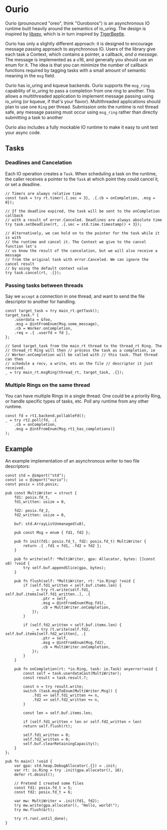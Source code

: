 # Ourio

Ourio (prounounced "oreo", think "Ouroboros") is an asynchronous IO runtime
built heavily around the semantics of io_uring. The design is inspired by
[libxev](https://github.com/mitchellh/libxev), which is in turn inspired by
[TigerBeetle](https://github.com/tigerbeetle/tigerbeetle).

Ourio has only a slightly different approach: it is designed to encourage
message passing approach to asynchronous IO. Users of the library give each task
a Context, which contains a pointer, a callback, *and a message*. The message is
implemented as a u16, and generally you should use an enum for it. The idea is
that you can minimize the number of callback functions required by tagging tasks
with a small amount of semantic meaning in the `msg` field.

Ourio has io_uring and kqueue backends. Ourio supports the `msg_ring`
capability of io_uring to pass a completion from one ring to another. This
allows a multithreaded application to implement message passing using io_uring
(or kqueue, if that's your flavor). Multithreaded applications should plan to
use one `Ring` per thread. Submission onto the runtime is not thread safe,
any message passing must occur using `msg_ring` rather than directly submitting
a task to another

Ourio also includes a fully mockable IO runtime to make it easy to unit test
your async code.

## Tasks

### Deadlines and Cancelation

Each IO operation creates a `Task`. When scheduling a task on the runtime, the
caller receives a pointer to the `Task` at which point they could cancel it, or
set a deadline.

```zig
// Timers are always relative time
const task = try rt.timer(.{.sec = 3}, .{.cb = onCompletion, .msg = 0});

// If the deadline expired, the task will be sent to the onCompletion callback
// with a result of error.Canceled. Deadlines are always absolute time
try task.setDeadline(rt, .{.sec = std.time.timestamp() + 3});

// Alternatively, we can hold on to the pointer for the task while it is with
// the runtime and cancel it. The Context we give to the cancel function let's
// us know the result of the cancelation, but we will also receive a message
// from the original task with error.Canceled. We can ignore the cancel result
// by using the default context value
try task.cancel(rt, .{});
```

### Passing tasks between threads

Say we `accept` a connection in one thread, and want to send the file descriptor
to another for handling.

```zig
const target_task = try main_rt.getTask();
target_task.* {
    .userdata = &foo,
    .msg = @intFromEnum(Msg.some_message),
    .cb = Worker.onCompletion,
    .req = .{ .userfd = fd },
};

// Send target_task from the main_rt thread to the thread_rt Ring. The
// thread_rt Ring will then // process the task as a completion, ie
// Worker.onCompletion will be called with // this task. That thread can then
// schedule a recv, a write, etc on the file // descriptor it just received.
_ = try main_rt.msgRing(thread_rt, target_task, .{});
```

### Multiple Rings on the same thread

You can have multiple Rings in a single thread. One could be a priority
Ring, or handle specific types of tasks, etc. Poll any runtime from any other
runtime.

```zig
const fd = rt1.backend.pollableFd();
_ = try rt2.poll(fd, .{
    .cb = onCompletion, 
    .msg = @intFromEnum(Msg.rt1_has_completions)}
);
```

## Example

An example implementation of an asynchronous writer to two file descriptors:

```zig
const std = @import("std");
const io = @import("ourio");
const posix = std.posix;

pub const MultiWriter = struct {
    fd1: posix.fd_t,
    fd1_written: usize = 0,

    fd2: posix.fd_2,
    fd2_written: usize = 0,

    buf: std.ArrayListUnmanaged(u8),

    pub const Msg = enum { fd1, fd2 };

    pub fn init(fd1: posix.fd_t, fd2: posix.fd_t) MultiWriter {
        return .{ .fd1 = fd1, .fd2 = fd2 };
    }

    pub fn write(self: *MultiWriter, gpa: Allocator, bytes: []const u8) !void {
        try self.buf.appendSlice(gpa, bytes);
    }

    pub fn flush(self: *MultiWriter, rt: *io.Ring) !void {
        if (self.fd1_written < self.buf.items.len) {
            _ = try rt.write(self.fd1, self.buf.items[self.fd1_written..], .{
                .ptr = self,
                .msg = @intFromEnum(Msg.fd1),
                .cb = MultiWriter.onCompletion,
            });
        }

        if (self.fd2_written < self.buf.items.len) {
            _ = try rt.write(self.fd2, self.buf.items[self.fd2_written], .{
                .ptr = self,
                .msg = @intFromEnum(Msg.fd2),
                .cb = MultiWriter.onCompletion,
            });
        }
    }

    pub fn onCompletion(rt: *io.Ring, task: io.Task) anyerror!void {
        const self = task.userdataCast(MultiWriter);
        const result = task.result.?;

        const n = try result.write;
        switch (task.msgToEnum(MultiWriter.Msg)) {
            .fd1 => self.fd1_written += n,
            .fd2 => self.fd2_written += n,
        }

        const len = self.buf.items.len;

        if (self.fd1_written < len or self.fd2_written < len) 
	    return self.flush(rt);

        self.fd1_written = 0;
        self.fd2_written = 0;
        self.buf.clearRetainingCapacity();
    }
};

pub fn main() !void {
    var gpa: std.heap.DebugAllocator(.{}) = .init;
    var rt: io.Ring = try .init(gpa.allocator(), 16);
    defer rt.deinit();

    // Pretend I created some files
    const fd1: posix.fd_t = 5;
    const fd2: posix.fd_t = 6;

    var mw: MultiWriter = .init(fd1, fd2);
    try mw.write(gpa.allocator(), "Hello, world!");
    try mw.flush(&rt);

    try rt.run(.until_done);
}
```
